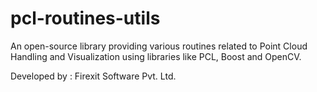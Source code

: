 # pcl-routines-utils
An open-source library providing various routines related to Point Cloud Handling and Visualization using libraries like PCL, Boost and OpenCV. 

Developed by :
Firexit Software Pvt. Ltd.
